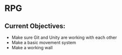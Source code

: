 # RPG

## Current Objectives:
* Make sure Git and Unity are working with each other
* Make a basic movement system
* Make a working wall

